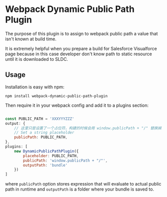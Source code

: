 # Webpack Dynamic Public Path Plugin

The purpose of this plugin is to assign to webpack public path a value that isn't known at build time.

It is extremely helpful when you prepare a build for Salesforce Visualforce page because in this case developer don't know path to static resource until it is downloaded to SLDC.

## Usage

Installation is easy with npm:

    npm install webpack-dynamic-public-path-plugin

Then require it in your webpack config and add it to a plugins section:

```javascript

const PUBLIC_PATH = 'XXXYYYZZZ'
output: {
    // 这里只是设置了一个占位符，构建的时候会用 window.publicPath + "/" 替换掉的
    // Set a string placeholder
    publicPath: PUBLIC_PATH,
},
plugins: [
    new DynamicPublicPathPlugin({
        placeholder: PUBLIC_PATH,
        publicPath: 'window.publicPath + "/"',
        outputPath: 'bundle'
    })
]
```

where `publicPath` option stores expression that will evaluate to actual public path in runtime and `outputPath` is a folder where your bundle is saved to.

